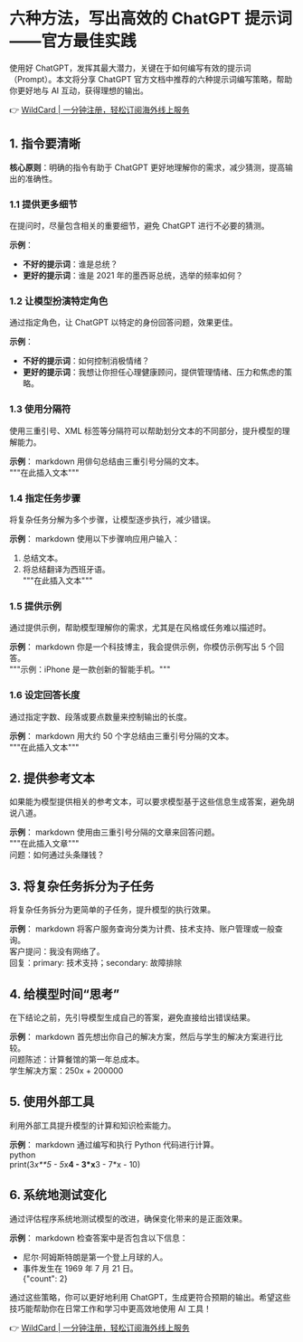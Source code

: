 # 六种方法，写出高效的 ChatGPT 提示词——官方最佳实践

使用好 ChatGPT，发挥其最大潜力，关键在于如何编写有效的提示词（Prompt）。本文将分享 ChatGPT 官方文档中推荐的六种提示词编写策略，帮助你更好地与 AI 互动，获得理想的输出。

👉 [WildCard | 一分钟注册，轻松订阅海外线上服务](https://bbtdd.com/WildCard)

## 1. 指令要清晰

**核心原则**：明确的指令有助于 ChatGPT 更好地理解你的需求，减少猜测，提高输出的准确性。

### 1.1 提供更多细节
在提问时，尽量包含相关的重要细节，避免 ChatGPT 进行不必要的猜测。

**示例**：
- **不好的提示词**：谁是总统？
- **更好的提示词**：谁是 2021 年的墨西哥总统，选举的频率如何？

### 1.2 让模型扮演特定角色
通过指定角色，让 ChatGPT 以特定的身份回答问题，效果更佳。

**示例**：
- **不好的提示词**：如何控制消极情绪？
- **更好的提示词**：我想让你担任心理健康顾问，提供管理情绪、压力和焦虑的策略。

### 1.3 使用分隔符
使用三重引号、XML 标签等分隔符可以帮助划分文本的不同部分，提升模型的理解能力。

**示例**：
markdown
用俳句总结由三重引号分隔的文本。  
"""在此插入文本"""


### 1.4 指定任务步骤
将复杂任务分解为多个步骤，让模型逐步执行，减少错误。

**示例**：
markdown
使用以下步骤响应用户输入：  
1. 总结文本。  
2. 将总结翻译为西班牙语。  
"""在此插入文本"""


### 1.5 提供示例
通过提供示例，帮助模型理解你的需求，尤其是在风格或任务难以描述时。

**示例**：
markdown
你是一个科技博主，我会提供示例，你模仿示例写出 5 个回答。  
"""示例：iPhone 是一款创新的智能手机。"""


### 1.6 设定回答长度
通过指定字数、段落或要点数量来控制输出的长度。

**示例**：
markdown
用大约 50 个字总结由三重引号分隔的文本。  
"""在此插入文本"""


## 2. 提供参考文本
如果能为模型提供相关的参考文本，可以要求模型基于这些信息生成答案，避免胡说八道。

**示例**：
markdown
使用由三重引号分隔的文章来回答问题。  
"""在此插入文章"""  
问题：如何通过头条赚钱？


## 3. 将复杂任务拆分为子任务
将复杂任务拆分为更简单的子任务，提升模型的执行效果。

**示例**：
markdown
将客户服务查询分类为计费、技术支持、账户管理或一般查询。  
客户提问：我没有网络了。  
回复：primary: 技术支持；secondary: 故障排除


## 4. 给模型时间“思考”
在下结论之前，先引导模型生成自己的答案，避免直接给出错误结果。

**示例**：
markdown
首先想出你自己的解决方案，然后与学生的解决方案进行比较。  
问题陈述：计算餐馆的第一年总成本。  
学生解决方案：250x + 200000


## 5. 使用外部工具
利用外部工具提升模型的计算和知识检索能力。

**示例**：
markdown
通过编写和执行 Python 代码进行计算。  
python  
print(3*x**5 - 5*x**4 - 3*x**3 - 7*x - 10)  



## 6. 系统地测试变化
通过评估程序系统地测试模型的改进，确保变化带来的是正面效果。

**示例**：
markdown
检查答案中是否包含以下信息：  
- 尼尔·阿姆斯特朗是第一个登上月球的人。  
- 事件发生在 1969 年 7 月 21 日。  
{"count": 2}


通过这些策略，你可以更好地利用 ChatGPT，生成更符合预期的输出。希望这些技巧能帮助你在日常工作和学习中更高效地使用 AI 工具！

👉 [WildCard | 一分钟注册，轻松订阅海外线上服务](https://bbtdd.com/WildCard)